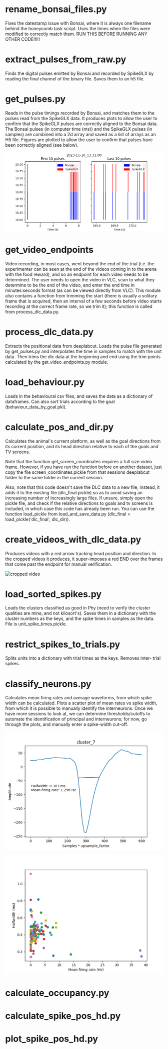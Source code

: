 # rename_bonsai_files.py		

Fixes the datestamp issue with Bonsai, where it is always one 
filename behind the honeycomb task script. Uses the times when 
the files were modified to correctly match them. 
RUN THIS BEFORE RUNNING ANY OTHER CODE!!!!!

# extract_pulses_from_raw.py	

Finds the digital pulses emitted by Bonsai and recorded by SpikeGLX 
by reading the final channel of the binary file. Saves them to an 
h5 file.

# get_pulses.py			

Reads in the pulse timings recorded by Bonsai, and matches them to the 
pulses read from the SpikeGLX data. It produces plots to allow the 
user to confirm that the SpikeGLX pulses are correctly aligned to the 
Bonsai data. The Bonsai pulses (in computer time (ms)) and the SpikeGLX 
pulses (in samples) are combined into a 2d array and saved as a list of 
arrays as an H5 file. Figures are plotted to allow the user to confirm 
that pulses have been correctly aligned (see below).

![pulse alignment](media/2023-11-10_13.31.00.png)


# get_video_endpoints

Video recording, in most cases, went beyond the end of the trial (i.e. 
the experimenter can be seen at the end of the videos coming in to the 
arena with the food reward), and so an endpoint for each video needs 
to be determined. The user needs to open the video in VLC, scan to what
they determine to be the end of the video, and enter the end time in 
minutes:seconds format (as can be viewed directly from VLC). 
This module also contains a function from trimming the start (there is 
usually a solitary frame that is acquired, then an interval of a few 
seconds before video starts recording at the correct frame rate, so we
trim it); this function is called from process_dlc_data.py.

# process_dlc_data.py		

Extracts the positional data from deeplabcut. Loads the pulse file 
generated by get_pulses.py and interpolates the time in samples to match 
with the unit data. Then trims the dlc data at the beginning and end 
using the trim points calculated by the get_video_endpoints.py module. 

# load_behaviour.py		

Loads in the behavioural csv files, and saves the data as a dictionary 
of dataframes. Can also sort trials according to the goal 
(behaviour_data_by_goal.pkl).
				
# calculate_pos_and_dir.py

Calculates the animal's current platform, as well as the goal directions from 
its current position, and its head direction relative to each of the goals
and TV screens.

Note that the function get_screen_coordinates requires a full size video
frame. However, if you have run the function before on another dataset, 
just copy the file screen_coordinates.pickle from that sessions deeplabcut 
folder to the same folder in the current session. 

Also, note that this code doesn't save the DLC data to a new file, instead,
it adds it to the existing file (dlc_final.pickle) so as to avoid saving
an increasing number of increasingly large files. If unsure, simply open
the pickle file, and check if the relative directions to goals and tv
screens is included, in which case this code has already been run. You 
can use the function load_pickle from load_and_save_data.py 
(dlc_final = load_pickle('dlc_final', dlc_dir)). 

# create_videos_with_dlc_data.py	

Produces videos with a red arrow tracking head position and direction. 
In the cropped videos it produces, it super-imposes a red END over the 
frames that come past the endpoint for manual verification. 

![cropped video](media/video_2023-11-08_16.52.26.gif)

# load_sorted_spikes.py		

Loads the clusters classified as good in Phy (need to verify the cluster 
qualities are mine, and not kilosort's). Saves them in a dictionary with the 
cluster numbers as the keys, and the spike times in samples as the data. 
File is unit_spike_times.pickle. 

# restrict_spikes_to_trials.py	

Splits units into a dictionary with trial times as the keys. Removes inter-
trial spikes. 

# classify_neurons.py 		

Calculates mean firing rates and average waveforms, from which spike width 
can be calculated. Plots a scatter plot of mean rates vs spike width, 
from which it is possible to manually identify the interneurons. Once we 
have more sessions to look at, we can determine thresholds/cutoffs to 
automate the identification of principal and interneurons; for now, go 
through the plots, and manually enter a spike-width cut-off. 
				
![spike width](media/cluster_7.png)

![cell classification](media/halfwidth_vs_mean_firing_rate.png)


# calculate_occupancy.py


# calculate_spike_pos_hd.py


# plot_spike_pos_hd.py

